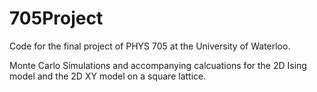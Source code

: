 # 705Project
Code for the final project of PHYS 705 at the University of Waterloo.

Monte Carlo Simulations and accompanying calcuations for the 2D Ising model and the 2D XY model on a square lattice.
